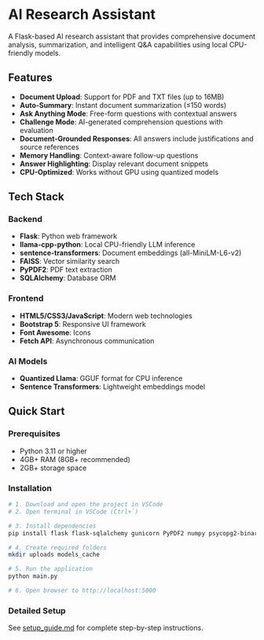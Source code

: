 # AI Research Assistant

A Flask-based AI research assistant that provides comprehensive document analysis, summarization, and intelligent Q&A capabilities using local CPU-friendly models.

## Features

- **Document Upload**: Support for PDF and TXT files (up to 16MB)
- **Auto-Summary**: Instant document summarization (≤150 words)
- **Ask Anything Mode**: Free-form questions with contextual answers
- **Challenge Mode**: AI-generated comprehension questions with evaluation
- **Document-Grounded Responses**: All answers include justifications and source references
- **Memory Handling**: Context-aware follow-up questions
- **Answer Highlighting**: Display relevant document snippets
- **CPU-Optimized**: Works without GPU using quantized models

## Tech Stack

### Backend
- **Flask**: Python web framework
- **llama-cpp-python**: Local CPU-friendly LLM inference
- **sentence-transformers**: Document embeddings (all-MiniLM-L6-v2)
- **FAISS**: Vector similarity search
- **PyPDF2**: PDF text extraction
- **SQLAlchemy**: Database ORM

### Frontend
- **HTML5/CSS3/JavaScript**: Modern web technologies
- **Bootstrap 5**: Responsive UI framework
- **Font Awesome**: Icons
- **Fetch API**: Asynchronous communication

### AI Models
- **Quantized Llama**: GGUF format for CPU inference
- **Sentence Transformers**: Lightweight embeddings model

## Quick Start

### Prerequisites
- Python 3.11 or higher
- 4GB+ RAM (8GB+ recommended)
- 2GB+ storage space

### Installation
```bash
# 1. Download and open the project in VSCode
# 2. Open terminal in VSCode (Ctrl+`)

# 3. Install dependencies
pip install flask flask-sqlalchemy gunicorn PyPDF2 numpy psycopg2-binary email-validator werkzeug sqlalchemy

# 4. Create required folders
mkdir uploads models_cache

# 5. Run the application
python main.py

# 6. Open browser to http://localhost:5000
```

### Detailed Setup
See [setup_guide.md](setup_guide.md) for complete step-by-step instructions.
